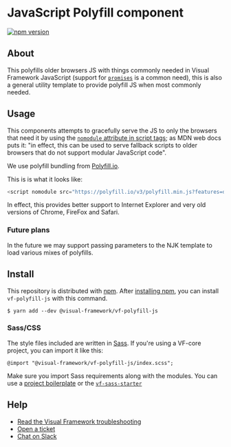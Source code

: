 # JavaScript Polyfill component

[![npm version](https://badge.fury.io/js/%40visual-framework%2Fvf-polyfill-js.svg)](https://badge.fury.io/js/%40visual-framework%2Fvf-polyfill-js)

## About

This polyfills older browsers JS with things commonly needed in Visual Framework JavaScript (support for [`promises`](https://caniuse.com/#search=promises) is a common need), this is also a general utility template to provide polyfill JS when most commonly needed.

## Usage

This components attempts to gracefully serve the JS to only the browsers that need it by using the [`nomodule` attribute in script tags](https://developer.mozilla.org/en-US/docs/Web/HTML/Element/script#Attributes); as MDN web docs puts it: "in effect, this can be used to serve fallback scripts to older browsers that do not support modular JavaScript code".

We use polyfill bundling from [Polyfill.io](https://cdn.polyfill.io/v3/url-builder/).

This is is what it looks like:

```js
<script nomodule src="https://polyfill.io/v3/polyfill.min.js?features=default"></script>
```

In effect, this provides better support to Internet Explorer and very old versions of Chrome, FireFox and Safari.

### Future plans

In the future we may support passing parameters to the NJK template to load various mixes of polyfills.

## Install

This repository is distributed with [npm](https://www.npmjs.com/). After [installing npm](https://nodejs.org/), you can install `vf-polyfill-js` with this command.

```
$ yarn add --dev @visual-framework/vf-polyfill-js
```

### Sass/CSS

The style files included are written in [Sass](https://sass-lang.com/). If you're using a VF-core project, you can import it like this:

```
@import "@visual-framework/vf-polyfill-js/index.scss";
```

Make sure you import Sass requirements along with the modules. You can use a [project boilerplate](https://stable.visual-framework.dev/building/) or the [`vf-sass-starter`](https://stable.visual-framework.dev/components/vf-sass-starter/)

## Help

- [Read the Visual Framework troubleshooting](https://stable.visual-framework.dev/troubleshooting/)
- [Open a ticket](https://github.com/visual-framework/vf-core/issues)
- [Chat on Slack](https://join.slack.com/t/visual-framework/shared_invite/enQtNDAxNzY0NDg4NTY0LWFhMjEwNGY3ZTk3NWYxNWVjOWQ1ZWE4YjViZmY1YjBkMDQxMTNlNjQ0N2ZiMTQ1ZTZiMGM4NjU5Y2E0MjM3ZGQ)

